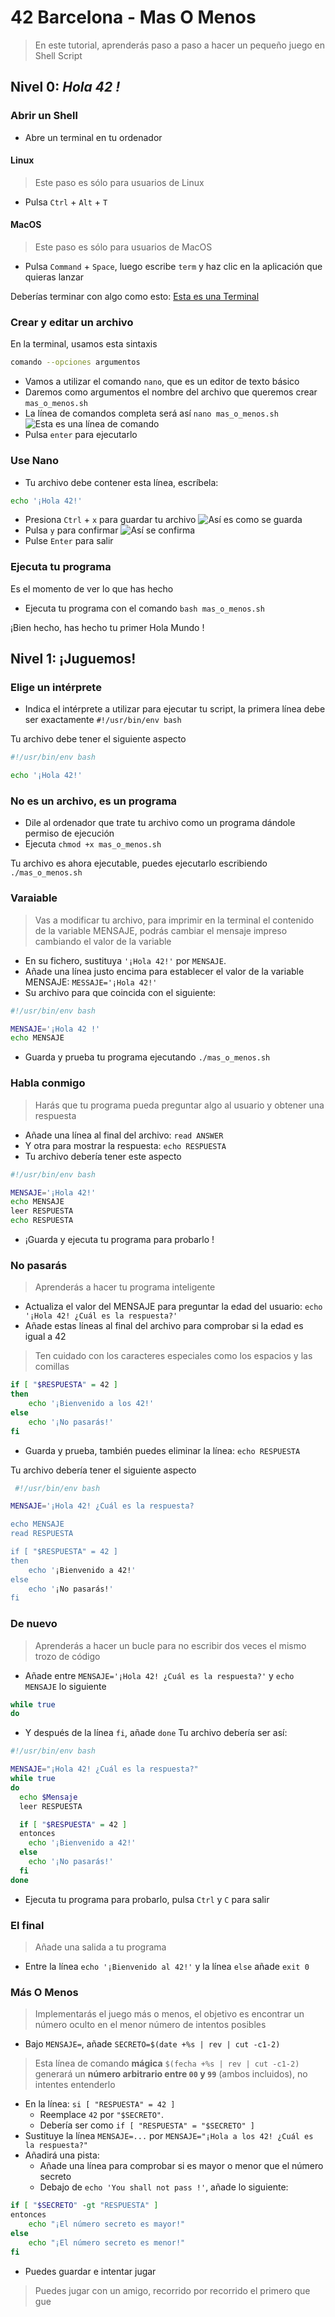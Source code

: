 # 42 Barcelona - Mas O Menos
> En este tutorial, aprenderás paso a paso a hacer un pequeño juego en Shell Script

## Nivel 0: *Hola 42 !*

### Abrir un Shell
- Abre un terminal en tu ordenador

#### Linux
> Este paso es sólo para usuarios de Linux
- Pulsa `Ctrl` + `Alt` + `T`

#### MacOS
> Este paso es sólo para usuarios de MacOS
- Pulsa `Command` + `Space`, luego escribe `term` y haz clic en la aplicación que quieras lanzar

Deberías terminar con algo como esto:
[Esta es una Terminal](./assets/shot_1.png)


### Crear y editar un archivo
En la terminal, usamos esta sintaxis
```bash
comando --opciones argumentos
```
- Vamos a utilizar el comando `nano`, que es un editor de texto básico
- Daremos como argumentos el nombre del archivo que queremos crear `mas_o_menos.sh`
- La línea de comandos completa será así `nano mas_o_menos.sh`
![Esta es una línea de comando](./assets/shot_2.png)
- Pulsa `enter` para ejecutarlo

### Use Nano
- Tu archivo debe contener esta línea, escríbela:
```bash
echo '¡Hola 42!'
```

- Presiona `Ctrl` + `x` para guardar tu archivo
![Así es como se guarda](./assets/shot_3.png)
- Pulsa `y` para confirmar
![Así se confirma](./assets/shot_4.png)
- Pulse `Enter` para salir

### Ejecuta tu programa
Es el momento de ver lo que has hecho
- Ejecuta tu programa con el comando `bash mas_o_menos.sh`

¡Bien hecho, has hecho tu primer Hola Mundo !

## Nivel 1: ¡Juguemos!

### Elige un intérprete
- Indica el intérprete a utilizar para ejecutar tu script, la primera línea debe ser exactamente
`#!/usr/bin/env bash`

 Tu archivo debe tener el siguiente aspecto
 ```bash
 #!/usr/bin/env bash

 echo '¡Hola 42!'
 ```

### No es un archivo, es un programa
- Dile al ordenador que trate tu archivo como un programa dándole permiso de ejecución
- Ejecuta `chmod +x mas_o_menos.sh`

Tu archivo es ahora ejecutable, puedes ejecutarlo escribiendo `./mas_o_menos.sh`

### Varaiable
> Vas a modificar tu archivo, para imprimir en la terminal el contenido de la variable MENSAJE, podrás cambiar el mensaje impreso cambiando el valor de la variable
- En su fichero, sustituya `'¡Hola 42!'` por `MENSAJE`.
- Añade una línea justo encima para establecer el valor de la variable MENSAJE: `MESSAJE='¡Hola 42!'`
- Su archivo para que coincida con el siguiente:
```bash
#!/usr/bin/env bash

MENSAJE='¡Hola 42 !'
echo MENSAJE
```
- Guarda y prueba tu programa ejecutando `./mas_o_menos.sh`

### Habla conmigo
> Harás que tu programa pueda preguntar algo al usuario y obtener una respuesta
- Añade una línea al final del archivo: `read ANSWER`
- Y otra para mostrar la respuesta: `echo RESPUESTA`
- Tu archivo debería tener este aspecto
```bash
#!/usr/bin/env bash

MENSAJE='¡Hola 42!'
echo MENSAJE
leer RESPUESTA
echo RESPUESTA
```
- ¡Guarda y ejecuta tu programa para probarlo !

### No pasarás
> Aprenderás a hacer tu programa inteligente
- Actualiza el valor del MENSAJE para preguntar la edad del usuario: `echo '¡Hola 42! ¿Cuál es la respuesta?'`
- Añade estas líneas al final del archivo para comprobar si la edad es igual a 42
> Ten cuidado con los caracteres especiales como los espacios y las comillas
```bash
if [ "$RESPUESTA" = 42 ]
then
	echo '¡Bienvenido a los 42!'
else
	echo '¡No pasarás!'
fi
```

- Guarda y prueba, también puedes eliminar la línea: `echo RESPUESTA`

 Tu archivo debería tener el siguiente aspecto
```bash
 #!/usr/bin/env bash

MENSAJE='¡Hola 42! ¿Cuál es la respuesta?

echo MENSAJE
read RESPUESTA

if [ "$RESPUESTA" = 42 ]
then
	echo '¡Bienvenido a 42!'
else
	echo '¡No pasarás!'
fi
```

### De nuevo
> Aprenderás a hacer un bucle para no escribir dos veces el mismo trozo de código
- Añade entre `MENSAJE='¡Hola 42! ¿Cuál es la respuesta?'` y `echo MENSAJE` lo siguiente
```bash
while true
do
```
- Y después de la línea `fi`, añade `done`
Tu archivo debería ser así:
```bash
#!/usr/bin/env bash

MENSAJE="¡Hola 42! ¿Cuál es la respuesta?"
while true
do
  echo $Mensaje
  leer RESPUESTA

  if [ "$RESPUESTA" = 42 ]
  entonces
    echo '¡Bienvenido a 42!'
  else
    echo '¡No pasarás!'
  fi
done
```

- Ejecuta tu programa para probarlo, pulsa `Ctrl` y `C` para salir

### El final
> Añade una salida a tu programa
- Entre la línea `echo '¡Bienvenido al 42!'` y la línea `else` añade `exit 0`

### Más O Menos
> Implementarás el juego más o menos, el objetivo es encontrar un número oculto en el menor número de intentos posibles
- Bajo `MENSAJE=`, añade `SECRETO=$(date +%s | rev | cut -c1-2)`
> Esta línea de comando **mágica** `$(fecha +%s | rev | cut -c1-2)` generará un **número arbitrario entre `00` y `99`** (ambos incluidos), no intentes entenderlo
- En la línea: `si [ "RESPUESTA" = 42 ]`
  - Reemplace `42` por `"$SECRETO"`.
  - Debería ser como `if [ "RESPUESTA" = "$SECRETO" ]`
- Sustituye la línea `MENSAJE=...` por `MENSAJE="¡Hola a los 42! ¿Cuál es la respuesta?"`
- Añadirá una pista:
  - Añade una línea para comprobar si es mayor o menor que el número secreto
  - Debajo de `echo 'You shall not pass !'`, añade lo siguiente:
```bash
if [ "$SECRETO" -gt "RESPUESTA" ]
entonces
	echo "¡El número secreto es mayor!"
else
	echo "¡El número secreto es menor!"
fi
```
- Puedes guardar e intentar jugar
> Puedes jugar con un amigo, recorrido por recorrido el primero que gue
